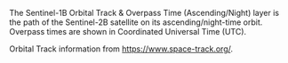 The Sentinel-1B Orbital Track & Overpass Time (Ascending/Night) layer is the path of the Sentinel-2B satellite on its ascending/night-time orbit. Overpass times are shown in Coordinated Universal Time (UTC). 

Orbital Track information from <https://www.space-track.org/>.
